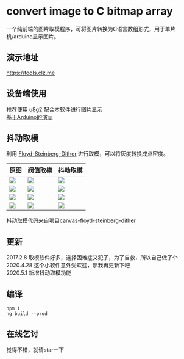 # convert image to C bitmap array  
一个纯前端的图片取模程序，可将图片转换为C语言数组形式，用于单片机/arduino显示图片。

## 演示地址  
https://tools.clz.me  

## 设备端使用  
推荐使用 [u8g2](https://github.com/olikraus/u8g2) 配合本软件进行图片显示  
[基于Arduino的演示](https://www.arduino.cn/thread-42174-1-1.html)  

## 抖动取模  
利用 [Floyd-Steinberg-Dither](https://en.wikipedia.org/wiki/Floyd–Steinberg_dithering) 进行取模，可以将灰度转换成点密度。  

| 原图                    | 阀值取模                | 抖动取模                |
| ----------------------- | ----------------------- | ----------------------- |
| ![](https://github.com/coloz/image-to-bitmap-array/blob/master/src/assets/k1.png?raw=true)  | ![](https://github.com/coloz/image-to-bitmap-array/blob/master/src/assets/k2.png?raw=true)  | ![](https://github.com/coloz/image-to-bitmap-array/blob/master/src/assets/k3.png?raw=true)  |
| ![](https://github.com/coloz/image-to-bitmap-array/blob/master/src/assets/b1.png?raw=true)  | ![](https://github.com/coloz/image-to-bitmap-array/blob/master/src/assets/b2.png?raw=true)  | ![](https://github.com/coloz/image-to-bitmap-array/blob/master/src/assets/b3.png?raw=true)  |
| ![](https://github.com/coloz/image-to-bitmap-array/blob/master/src/assets/lm1.png?raw=true) | ![](https://github.com/coloz/image-to-bitmap-array/blob/master/src/assets/lm2.png?raw=true) | ![](https://github.com/coloz/image-to-bitmap-array/blob/master/src/assets/lm3.png?raw=true) |
| ![](https://github.com/coloz/image-to-bitmap-array/blob/master/src/assets/qy1.png?raw=true) | ![](https://github.com/coloz/image-to-bitmap-array/blob/master/src/assets/qy2.png?raw=true) | ![](https://github.com/coloz/image-to-bitmap-array/blob/master/src/assets/qy3.png?raw=true) |

抖动取模代码来自项目[canvas-floyd-steinberg-dither](https://github.com/tgiachett/canvas-floyd-steinberg-dither)  

## 更新  
2017.2.8  取模软件好多，选择困难症又犯了，为了自救，所以自己做了个  
2020.4.28  这个小软件意外受欢迎，那我再更新下吧  
2020.5.1 新增抖动取模功能  

## 编译  
```
npm i
ng build --prod
```

## 在线乞讨  
觉得不错，就请star一下  
